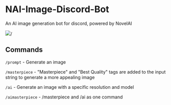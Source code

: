 # NAI-Image-Discord-Bot
An AI image generation bot for discord, powered by NovelAI

<img src="https://i.gyazo.com/0e8477d33a07cec756f934467a2b4bef.png">/

## Commands
`/prompt` - Generate an image

`/masterpiece` - "Masterpiece" and "Best Quality" tags are added to the input string to generate a more appealing image

`/ai` - Generate an image with a specific resolution and model

`/aimasterpiece` - /masterpiece and /ai as one command
